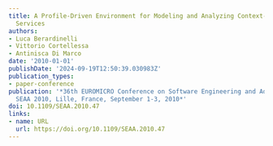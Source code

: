 ```yaml
---
title: A Profile-Driven Environment for Modeling and Analyzing Context-Aware Software
  Services
authors:
- Luca Berardinelli
- Vittorio Cortellessa
- Antinisca Di Marco
date: '2010-01-01'
publishDate: '2024-09-19T12:50:39.030983Z'
publication_types:
- paper-conference
publication: '*36th EUROMICRO Conference on Software Engineering and Advanced Applications,
  SEAA 2010, Lille, France, September 1-3, 2010*'
doi: 10.1109/SEAA.2010.47
links:
- name: URL
  url: https://doi.org/10.1109/SEAA.2010.47
---
```

